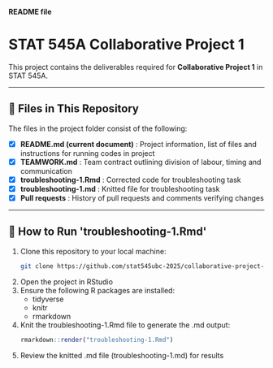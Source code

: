 **README file**

# STAT 545A Collaborative Project 1

This project contains the deliverables required for **Collaborative Project 1** in STAT 545A.

---

## 📂 Files in This Repository

The files in the project folder consist of the following:

- [x] **README.md (current document)** : Project information, list of files and instructions for running codes in project
- [x] **TEAMWORK.md** : Team contract outlining division of labour, timing and communication
- [x] **troubleshooting-1.Rmd** : Corrected code for troubleshooting task
- [x] **troubleshooting-1.md** : Knitted file for troubleshooting task
- [x] **Pull requests** : History of pull requests and comments verifying changes

---

## 🏃 How to Run 'troubleshooting-1.Rmd'

1. Clone this repository to your local machine:
   ```bash
   git clone https://github.com/stat545ubc-2025/collaborative-project-group-13
2. Open the project in RStudio
3. Ensure the following R packages are installed:
   * tidyverse
   * knitr
   * rmarkdown
4. Knit the troubleshooting-1.Rmd file to generate the .md output:
   ```r
   rmarkdown::render("troubleshooting-1.Rmd")
   ```
5. Review the knitted .md file (troubleshooting-1.md) for results